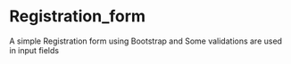 # Registration_form
A simple Registration form using Bootstrap and Some validations are used in input fields
